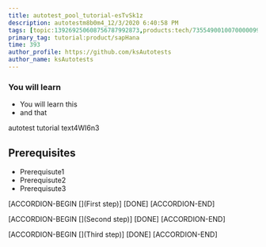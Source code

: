 ```yaml
---
title: autotest_pool_tutorial-esTvSk1z
description: autotestm8b0m4_12/3/2020 6:40:58 PM
tags: [topic:139269250608756787992873,products:tech/73554900100700000996,tutorial:experience/advanced]
primary_tag: tutorial:product/sapHana
time: 393
author_profile: https://github.com/ksAutotests
author_name: ksAutotests
---
```

### You will learn
- You will learn this
- and that

autotest tutorial text4WI6n3

## Prerequisites
- Prerequisute1
- Prerequisute2
- Prerequisute3

[ACCORDION-BEGIN [](First step)]
[DONE]
[ACCORDION-END]

[ACCORDION-BEGIN [](Second step)]
[DONE]
[ACCORDION-END]

[ACCORDION-BEGIN [](Third step)]
[DONE]
[ACCORDION-END]

